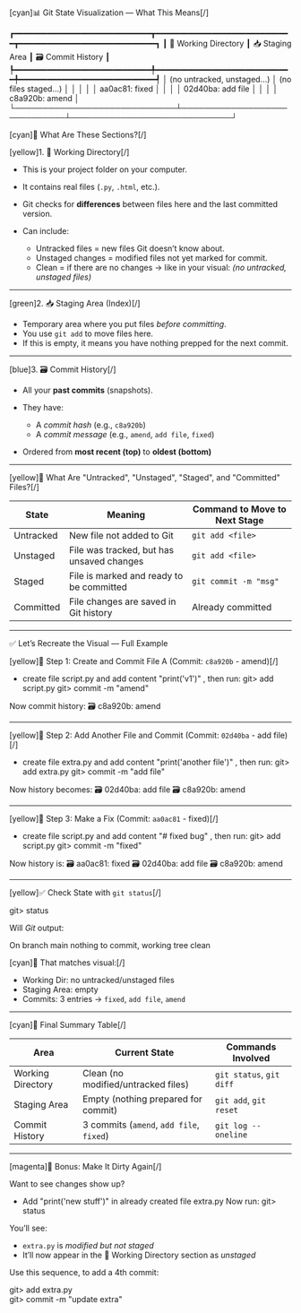 
[cyan]📊 Git State Visualization — What This Means[/]

┏━━━━━━━━━━━━━━━━━━━━━━━━━━━━━┳━━━━━━━━━━━━━━━━━━━━━━━━━━━━━┳━━━━━━━━━━━━━━━━━━━━━━━━━━━━━┓
┃ 📁 Working Directory        ┃ 📥 Staging Area            ┃   🗃 Commit History         ┃
┡━━━━━━━━━━━━━━━━━━━━━━━━━━━━━╇━━━━━━━━━━━━━━━━━━━━━━━━━━━━━╇━━━━━━━━━━━━━━━━━━━━━━━━━━━━━┩
│ (no untracked, unstaged…)   │ (no files staged…)          │                             │
│                             │                             │ aa0ac81: fixed              │
│                             │                             │ 02d40ba: add file           │
│                             │                             │ c8a920b: amend              │
└─────────────────────────────┴─────────────────────────────┴─────────────────────────────┘

[cyan]🧠 What Are These Sections?[/]

[yellow]1. 📁 Working Directory[/]

* This is your project folder on your computer.
* It contains real files (`.py`, `.html`, etc.).
* Git checks for **differences** between files here and the last committed version.
* Can include:

  * Untracked files = new files Git doesn’t know about.
  * Unstaged changes = modified files not yet marked for commit.
  * Clean = if there are no changes → like in your visual: *(no untracked, unstaged files)*

--------------------------------------------------------------------------------------------------------------------------

[green]2. 📥  Staging Area (Index)[/]

* Temporary area where you put files *before committing*.
* You use `git add` to move files here.
* If this is empty, it means you have nothing prepped for the next commit.

--------------------------------------------------------------------------------------------------------------------------

[blue]3. 🗃  Commit History[/]

* All your **past commits** (snapshots).
* They have:

  * A *commit hash* (e.g., `c8a920b`)
  * A *commit message* (e.g., `amend`, `add file`, `fixed`)
* Ordered from **most recent (top)** to **oldest (bottom)**

--------------------------------------------------------------------------------------------------------------------------

[yellow]📌 What Are "Untracked", "Unstaged", "Staged", and "Committed" Files?[/]

| State     | Meaning                                   | Command to Move to Next Stage |
| --------- | ----------------------------------------- | ----------------------------- |
| Untracked | New file not added to Git                 | `git add <file>`              |
| Unstaged  | File was tracked, but has unsaved changes | `git add <file>`              |
| Staged    | File is marked and ready to be committed  | `git commit -m "msg"`         |
| Committed | File changes are saved in Git history     | Already committed             |

--------------------------------------------------------------------------------------------------------------------------

✅ Let’s Recreate the Visual — Full Example

[yellow]📌 Step 1: Create and Commit File A (Commit: `c8a920b` - amend)[/]

- create file script.py and add content "print('v1')" , then run:
   git> add script.py
   git> commit -m "amend"

Now commit history:
   🗃  c8a920b: amend

--------------------------------------------------------------------------------------------------------------------------

[yellow]📌 Step 2: Add Another File and Commit (Commit: `02d40ba` - add file)[/]

- create file extra.py and add content "print('another file')" , then run:
   git> add extra.py
   git> commit -m "add file"

Now history becomes:
   🗃  02d40ba: add file
   🗃  c8a920b: amend

--------------------------------------------------------------------------------------------------------------------------

[yellow]📌 Step 3: Make a Fix (Commit: `aa0ac81` - fixed)[/]

- create file script.py and add content "# fixed bug" , then run:
   git> add script.py
   git> commit -m "fixed"

Now history is:
   🗃  aa0ac81: fixed
   🗃  02d40ba: add file
   🗃  c8a920b: amend

--------------------------------------------------------------------------------------------------------------------------

[yellow]✅ Check State with `git status`[/]

  git> status

Will *Git* output:

On branch main
nothing to commit, working tree clean


[cyan]🔎 That matches visual:[/]

* Working Dir: no untracked/unstaged files
* Staging Area: empty
* Commits: 3 entries → `fixed`, `add file`, `amend`

--------------------------------------------------------------------------------------------------------------------------

[cyan]🧠 Final Summary Table[/]

| Area              | Current State                            | Commands Involved        |
| ----------------- | ---------------------------------------- | ------------------------ |
| Working Directory | Clean (no modified/untracked files)      | `git status`, `git diff` |
| Staging Area      | Empty (nothing prepared for commit)      | `git add`, `git reset`   |
| Commit History    | 3 commits (`amend`, `add file`, `fixed`) | `git log --oneline`      |

--------------------------------------------------------------------------------------------------------------------------

[magenta]🧪 Bonus: Make It Dirty Again[/]

Want to see changes show up?

- Add "print('new stuff')" in already created file extra.py
  Now run:
           git> status

You’ll see:
* `extra.py` is *modified but not staged* 
* It’ll now appear in the 📁 Working Directory section as *unstaged*

Use this sequence, to add a 4th commit:

 git> add extra.py  
 git> commit -m "update extra"


